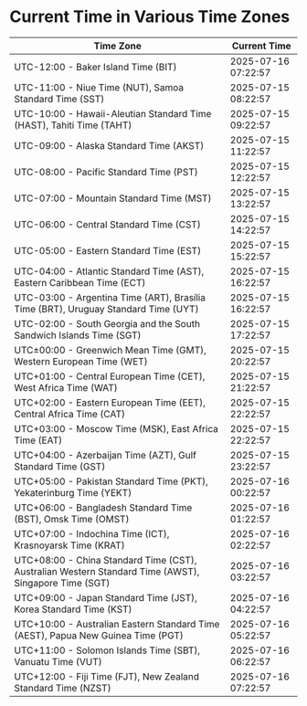 # Current Time in Various Time Zones

| Time Zone | Current Time |
|-----------|--------------|
| UTC-12:00 - Baker Island Time (BIT) | 2025-07-16 07:22:57 |
| UTC-11:00 - Niue Time (NUT), Samoa Standard Time (SST) | 2025-07-15 08:22:57 |
| UTC-10:00 - Hawaii-Aleutian Standard Time (HAST), Tahiti Time (TAHT) | 2025-07-15 09:22:57 |
| UTC-09:00 - Alaska Standard Time (AKST) | 2025-07-15 11:22:57 |
| UTC-08:00 - Pacific Standard Time (PST) | 2025-07-15 12:22:57 |
| UTC-07:00 - Mountain Standard Time (MST) | 2025-07-15 13:22:57 |
| UTC-06:00 - Central Standard Time (CST) | 2025-07-15 14:22:57 |
| UTC-05:00 - Eastern Standard Time (EST) | 2025-07-15 15:22:57 |
| UTC-04:00 - Atlantic Standard Time (AST), Eastern Caribbean Time (ECT) | 2025-07-15 16:22:57 |
| UTC-03:00 - Argentina Time (ART), Brasília Time (BRT), Uruguay Standard Time (UYT) | 2025-07-15 16:22:57 |
| UTC-02:00 - South Georgia and the South Sandwich Islands Time (SGT) | 2025-07-15 17:22:57 |
| UTC±00:00 - Greenwich Mean Time (GMT), Western European Time (WET) | 2025-07-15 20:22:57 |
| UTC+01:00 - Central European Time (CET), West Africa Time (WAT) | 2025-07-15 21:22:57 |
| UTC+02:00 - Eastern European Time (EET), Central Africa Time (CAT) | 2025-07-15 22:22:57 |
| UTC+03:00 - Moscow Time (MSK), East Africa Time (EAT) | 2025-07-15 22:22:57 |
| UTC+04:00 - Azerbaijan Time (AZT), Gulf Standard Time (GST) | 2025-07-15 23:22:57 |
| UTC+05:00 - Pakistan Standard Time (PKT), Yekaterinburg Time (YEKT) | 2025-07-16 00:22:57 |
| UTC+06:00 - Bangladesh Standard Time (BST), Omsk Time (OMST) | 2025-07-16 01:22:57 |
| UTC+07:00 - Indochina Time (ICT), Krasnoyarsk Time (KRAT) | 2025-07-16 02:22:57 |
| UTC+08:00 - China Standard Time (CST), Australian Western Standard Time (AWST), Singapore Time (SGT) | 2025-07-16 03:22:57 |
| UTC+09:00 - Japan Standard Time (JST), Korea Standard Time (KST) | 2025-07-16 04:22:57 |
| UTC+10:00 - Australian Eastern Standard Time (AEST), Papua New Guinea Time (PGT) | 2025-07-16 05:22:57 |
| UTC+11:00 - Solomon Islands Time (SBT), Vanuatu Time (VUT) | 2025-07-16 06:22:57 |
| UTC+12:00 - Fiji Time (FJT), New Zealand Standard Time (NZST) | 2025-07-16 07:22:57 |
